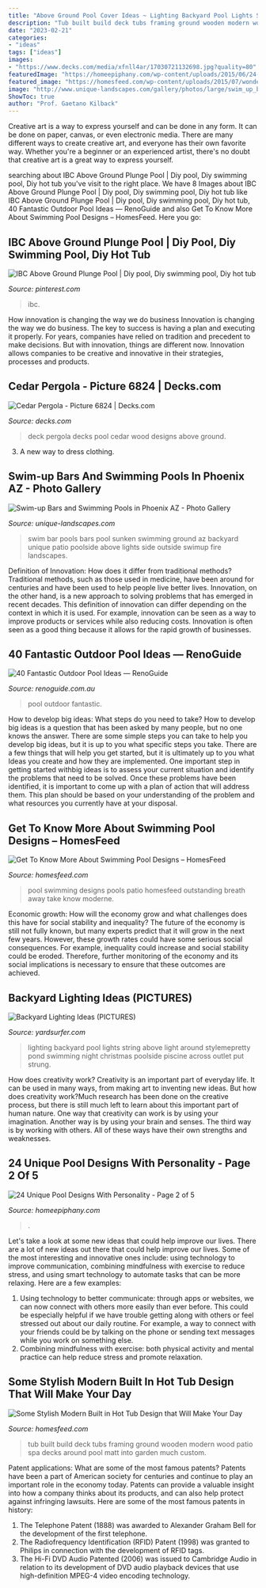 ```yaml
---
title: "Above Ground Pool Cover Ideas ~ Lighting Backyard Pool Lights String Above Light Around Stylemepretty Pond Swimming Night Christmas Poolside Piscine Across Outlet Put Strung"
description: "Tub built build deck tubs framing ground wooden modern wood patio spa decks around pool matt into garden much custom"
date: "2023-02-21"
categories:
- "ideas"
tags: ["ideas"]
images:
- "https://www.decks.com/media/xfnll4ar/17030721132698.jpg?quality=80"
featuredImage: "https://homeepiphany.com/wp-content/uploads/2015/06/24-Unique-Pool-Designs-With-Personality-7.jpg"
featured_image: "https://homesfeed.com/wp-content/uploads/2015/07/wonderful-wooden-built-in-hot-tub-design-with-white-accent-and-wooden-patio-deck-with-bamboo-fence.jpg"
image: "http://www.unique-landscapes.com/gallery/photos/large/swim_up_bars/swimup-pool-bar-23.jpg"
ShowToc: true
author: "Prof. Gaetano Kilback"
---
```



Creative art is a way to express yourself and can be done in any form. It can be done on paper, canvas, or even electronic media. There are many different ways to create creative art, and everyone has their own favorite way. Whether you're a beginner or an experienced artist, there's no doubt that creative art is a great way to express yourself.

	

		
searching about IBC Above Ground Plunge Pool | Diy pool, Diy swimming pool, Diy hot tub you've visit to the right place. We have 8 Images about IBC Above Ground Plunge Pool | Diy pool, Diy swimming pool, Diy hot tub like IBC Above Ground Plunge Pool | Diy pool, Diy swimming pool, Diy hot tub, 40 Fantastic Outdoor Pool Ideas — RenoGuide and also Get To Know More About Swimming Pool Designs – HomesFeed. Here you go:
		
    
## IBC Above Ground Plunge Pool | Diy Pool, Diy Swimming Pool, Diy Hot Tub

<img loading=lazy src="https://i.pinimg.com/736x/55/ea/9e/55ea9e7c2f8d3ab239600238526e31d6.jpg" onerror="this.onerror=null;this.src='https://tse1.mm.bing.net/th?id=OIP.LkYVlXeGqmNS-6WsARMKkwHaHa&amp;pid=15.1';" alt="IBC Above Ground Plunge Pool | Diy pool, Diy swimming pool, Diy hot tub">

_Source: pinterest.com_

>ibc. 

	

How innovation is changing the way we do business
Innovation is changing the way we do business. The key to success is having a plan and executing it properly. For years, companies have relied on tradition and precedent to make decisions. But with innovation, things are different now. Innovation allows companies to be creative and innovative in their strategies, processes and products.

    
## Cedar Pergola - Picture 6824 | Decks.com

<img loading=lazy src="https://www.decks.com/media/xfnll4ar/17030721132698.jpg?quality=80" onerror="this.onerror=null;this.src='https://tse4.mm.bing.net/th?id=OIP.2d5_JVHR7XyxVp6m04f9IQHaFj&amp;pid=15.1';" alt="Cedar Pergola - Picture 6824 | Decks.com">

_Source: decks.com_

>deck pergola decks pool cedar wood designs above ground. 

	

3. A new way to dress clothing.

    
## Swim-up Bars And Swimming Pools In Phoenix AZ - Photo Gallery

<img loading=lazy src="http://www.unique-landscapes.com/gallery/photos/large/swim_up_bars/swimup-pool-bar-23.jpg" onerror="this.onerror=null;this.src='https://tse3.mm.bing.net/th?id=OIP.x86Yj9sQiIpfEfqNf3k4HgHaE8&amp;pid=15.1';" alt="Swim-up Bars and Swimming Pools in Phoenix AZ - Photo Gallery">

_Source: unique-landscapes.com_

>swim bar pools bars pool sunken swimming ground az backyard unique patio poolside above lights side outside swimup fire landscapes. 

	

Definition of Innovation: How does it differ from traditional methods?
Traditional methods, such as those used in medicine, have been around for centuries and have been used to help people live better lives. Innovation, on the other hand, is a new approach to solving problems that has emerged in recent decades. This definition of innovation can differ depending on the context in which it is used. For example, innovation can be seen as a way to improve products or services while also reducing costs. Innovation is often seen as a good thing because it allows for the rapid growth of businesses.

    
## 40 Fantastic Outdoor Pool Ideas — RenoGuide

<img loading=lazy src="http://static1.squarespace.com/static/55bebb51e4b036c52ebe8c45/55f12bcee4b0c65e2113c4d0/561b41fae4b06a43988749c7/1461738224504/?format=1000w" onerror="this.onerror=null;this.src='https://tse4.mm.bing.net/th?id=OIP.ZNbvH9U-XW_f3eUN0HsuNwHaE6&amp;pid=15.1';" alt="40 Fantastic Outdoor Pool Ideas — RenoGuide">

_Source: renoguide.com.au_

>pool outdoor fantastic. 

	

How to develop big ideas: What steps do you need to take?
How to develop big ideas is a question that has been asked by many people, but no one knows the answer. There are some simple steps you can take to help you develop big ideas, but it is up to you what specific steps you take. There are a few things that will help you get started, but it is ultimately up to you what Ideas you create and how they are implemented.
One important step in getting started withbig ideas is to assess your current situation and identify the problems that need to be solved. Once these problems have been identified, it is important to come up with a plan of action that will address them. This plan should be based on your understanding of the problem and what resources you currently have at your disposal.

    
## Get To Know More About Swimming Pool Designs – HomesFeed

<img loading=lazy src="https://homesfeed.com/wp-content/uploads/2015/01/Great-Swimming-Pool-model-For-Trendy-Home-Decor-Ideas-With-Sleeper-Couch-Front-Glasses-square-Window-In-patio.jpg" onerror="this.onerror=null;this.src='https://tse2.mm.bing.net/th?id=OIP.yBDN26nTIpFSaQnOfO0dCwHaLA&amp;pid=15.1';" alt="Get To Know More About Swimming Pool Designs – HomesFeed">

_Source: homesfeed.com_

>pool swimming designs pools patio homesfeed outstanding breath away take know moderne. 

	

Economic growth: How will the economy grow and what challenges does this have for social stability and inequality?
The future of the economy is still not fully known, but many experts predict that it will grow in the next few years. However, these growth rates could have some serious social consequences. For example, inequality could increase and social stability could be eroded. Therefore, further monitoring of the economy and its social implications is necessary to ensure that these outcomes are achieved.

    
## Backyard Lighting Ideas (PICTURES)

<img loading=lazy src="http://yardsurfer.com/wp-content/uploads/2015/10/Pool-lighting-backyard-ideas-2.jpg" onerror="this.onerror=null;this.src='https://tse1.mm.bing.net/th?id=OIP.o69ryKzC4_rN6JBF9di4GwAAAA&amp;pid=15.1';" alt="Backyard Lighting Ideas (PICTURES)">

_Source: yardsurfer.com_

>lighting backyard pool lights string above light around stylemepretty pond swimming night christmas poolside piscine across outlet put strung. 

	

How does creativity work?
Creativity is an important part of everyday life. It can be used in many ways, from making art to inventing new ideas. But how does creativity work?Much research has been done on the creative process, but there is still much left to learn about this important part of human nature. One way that creativity can work is by using your imagination. Another way is by using your brain and senses. The third way is by working with others. All of these ways have their own strengths and weaknesses.

    
## 24 Unique Pool Designs With Personality - Page 2 Of 5

<img loading=lazy src="https://homeepiphany.com/wp-content/uploads/2015/06/24-Unique-Pool-Designs-With-Personality-7.jpg" onerror="this.onerror=null;this.src='https://tse2.mm.bing.net/th?id=OIP.3Hb_t81pHjtiq2bwQy_E3QHaE7&amp;pid=15.1';" alt="24 Unique Pool Designs With Personality - Page 2 of 5">

_Source: homeepiphany.com_

>. 

	

Let's take a look at some new ideas that could help improve our lives.
There are a lot of new ideas out there that could help improve our lives. Some of the most interesting and innovative ones include: using technology to improve communication, combining mindfulness with exercise to reduce stress, and using smart technology to automate tasks that can be more relaxing. Here are a few examples: 
1. Using technology to better communicate: through apps or websites, we can now connect with others more easily than ever before. This could be especially helpful if we have trouble getting along with others or feel stressed out about our daily routine. For example, a way to connect with your friends could be by talking on the phone or sending text messages while you work on something else. 
2. Combining mindfulness with exercise: both physical activity and mental practice can help reduce stress and promote relaxation.

    
## Some Stylish Modern Built In Hot Tub Design That Will Make Your Day

<img loading=lazy src="https://homesfeed.com/wp-content/uploads/2015/07/wonderful-wooden-built-in-hot-tub-design-with-white-accent-and-wooden-patio-deck-with-bamboo-fence.jpg" onerror="this.onerror=null;this.src='https://tse1.mm.bing.net/th?id=OIP.gjfHpzN0j4OK9RrqZBO1CAHaFj&amp;pid=15.1';" alt="Some Stylish Modern Built in Hot Tub Design that Will Make Your Day">

_Source: homesfeed.com_

>tub built build deck tubs framing ground wooden modern wood patio spa decks around pool matt into garden much custom. 

	

Patent applications: What are some of the most famous patents?
Patents have been a part of American society for centuries and continue to play an important role in the economy today. Patents can provide a valuable insight into how a company thinks about its products, and can also help protect against infringing lawsuits. Here are some of the most famous patents in history: 
1. The Telephone Patent (1888) was awarded to Alexander Graham Bell for the development of the first telephone. 
2. The Radiofrequency Identification (RFID) Patent (1998) was granted to Philips in connection with the development of RFID tags. 
3. The Hi-Fi DVD Audio Patented (2006) was issued to Cambridge Audio in relation to its development of DVD audio playback devices that use high-definition MPEG-4 video encoding technology. 

